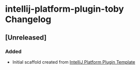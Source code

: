 <!-- Keep a Changelog guide -> https://keepachangelog.com -->

# intellij-platform-plugin-toby Changelog

## [Unreleased]
### Added
- Initial scaffold created from [IntelliJ Platform Plugin Template](https://github.com/JetBrains/intellij-platform-plugin-template)
